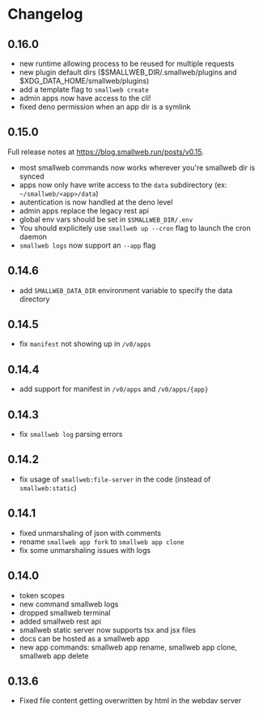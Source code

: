 # Changelog

## 0.16.0

- new runtime allowing process to be reused for multiple requests
- new plugin default dirs ($SMALLWEB_DIR/.smallweb/plugins and $XDG_DATA_HOME/smallweb/plugins)
- add a template flag to `smallweb create`
- admin apps now have access to the cli!
- fixed deno permission when an app dir is a symlink

## 0.15.0

Full release notes at <https://blog.smallweb.run/posts/v0.15>.

- most smallweb commands now works wherever you're smallweb dir is synced
- apps now only have write access to the `data` subdirectory (ex: `~/smallweb/<app>/data`)
- autentication is now handled at the deno level
- admin apps replace the legacy rest api
- global env vars should be set in `$SMALLWEB_DIR/.env`
- You should explicitely use `smallweb up --cron` flag to launch the cron daemon
- `smallweb logs` now support an `--app` flag

## 0.14.6

- add `SMALLWEB_DATA_DIR` environment variable to specify the data directory

## 0.14.5

- fix `manifest` not showing up in `/v0/apps`

## 0.14.4

- add support for manifest in `/v0/apps` and `/v0/apps/{app}`

## 0.14.3

- fix `smallweb log` parsing errors

## 0.14.2

- fix usage of `smallweb:file-server` in the code (instead of `smallweb:static`)

## 0.14.1

- fixed unmarshaling of json with comments
- rename `smallweb app fork` to `smallweb app clone`
- fix some unmarshaling issues with logs

## 0.14.0

- token scopes
- new command smallweb logs
- dropped smallweb terminal
- added smallweb rest api
- smallweb static server now supports tsx and jsx files
- docs can be hosted as a smallweb app
- new app commands: smallweb app rename, smallweb app clone, smallweb app delete

## 0.13.6

- Fixed file content getting overwritten by html in the webdav server
